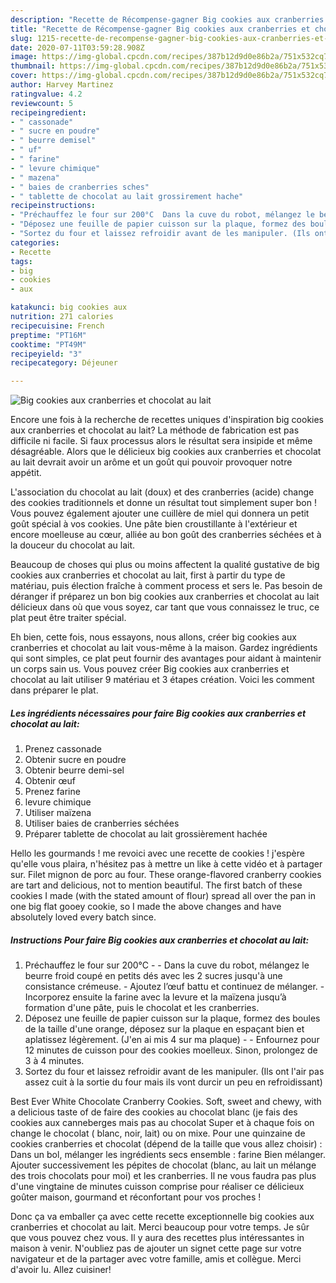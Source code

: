 ```yaml
---
description: "Recette de Récompense-gagner Big cookies aux cranberries et chocolat au lait"
title: "Recette de Récompense-gagner Big cookies aux cranberries et chocolat au lait"
slug: 1215-recette-de-recompense-gagner-big-cookies-aux-cranberries-et-chocolat-au-lait
date: 2020-07-11T03:59:28.908Z
image: https://img-global.cpcdn.com/recipes/387b12d9d0e86b2a/751x532cq70/big-cookies-aux-cranberries-et-chocolat-au-lait-photo-principale-de-la-recette.jpg
thumbnail: https://img-global.cpcdn.com/recipes/387b12d9d0e86b2a/751x532cq70/big-cookies-aux-cranberries-et-chocolat-au-lait-photo-principale-de-la-recette.jpg
cover: https://img-global.cpcdn.com/recipes/387b12d9d0e86b2a/751x532cq70/big-cookies-aux-cranberries-et-chocolat-au-lait-photo-principale-de-la-recette.jpg
author: Harvey Martinez
ratingvalue: 4.2
reviewcount: 5
recipeingredient:
- " cassonade"
- " sucre en poudre"
- " beurre demisel"
- " uf"
- " farine"
- " levure chimique"
- " mazena"
- " baies de cranberries sches"
- " tablette de chocolat au lait grossirement hache"
recipeinstructions:
- "Préchauffez le four sur 200°C  Dans la cuve du robot, mélangez le beurre froid coupé en petits dés avec les 2 sucres jusqu&#39;à une consistance crémeuse. Ajoutez l’œuf battu et continuez de mélanger. Incorporez ensuite la farine avec la levure et la maïzena jusqu’à formation d&#39;une pâte, puis le chocolat et les cranberries."
- "Déposez une feuille de papier cuisson sur la plaque, formez des boules de la taille d&#39;une orange, déposez sur la plaque en espaçant bien et aplatissez légèrement. (J&#39;en ai mis 4 sur ma plaque)  Enfournez pour 12 minutes de cuisson pour des cookies moelleux. Sinon, prolongez de 3 à 4 minutes."
- "Sortez du four et laissez refroidir avant de les manipuler. (Ils ont l&#39;air pas assez cuit à la sortie du four mais ils vont durcir un peu en refroidissant)"
categories:
- Recette
tags:
- big
- cookies
- aux

katakunci: big cookies aux 
nutrition: 271 calories
recipecuisine: French
preptime: "PT16M"
cooktime: "PT49M"
recipeyield: "3"
recipecategory: Déjeuner

---
```



![Big cookies aux cranberries et chocolat au lait](https://img-global.cpcdn.com/recipes/387b12d9d0e86b2a/751x532cq70/big-cookies-aux-cranberries-et-chocolat-au-lait-photo-principale-de-la-recette.jpg)

Encore une fois à la recherche de recettes uniques d'inspiration big cookies aux cranberries et chocolat au lait? La méthode de fabrication est pas difficile ni facile. Si faux processus alors le résultat sera insipide et même désagréable. Alors que le délicieux big cookies aux cranberries et chocolat au lait devrait avoir un arôme et un goût qui pouvoir provoquer notre appétit.

L&#39;association du chocolat au lait (doux) et des cranberries (acide) change des cookies traditionnels et donne un résultat tout simplement super bon ! Vous pouvez également ajouter une cuillère de miel qui donnera un petit goût spécial à vos cookies. Une pâte bien croustillante à l&#39;extérieur et encore moelleuse au cœur, alliée au bon goût des cranberries séchées et à la douceur du chocolat au lait.

Beaucoup de choses qui plus ou moins affectent la qualité gustative de big cookies aux cranberries et chocolat au lait, first à partir du type de matériau, puis élection fraîche à comment process et sers le. Pas besoin de déranger if préparez un bon big cookies aux cranberries et chocolat au lait délicieux dans où que vous soyez, car tant que vous connaissez le truc, ce plat peut être traiter spécial.


Eh bien, cette fois, nous essayons, nous allons, créer big cookies aux cranberries et chocolat au lait vous-même à la maison. Gardez ingrédients qui sont simples, ce plat peut fournir des avantages pour aidant à maintenir un corps sain us. Vous pouvez créer Big cookies aux cranberries et chocolat au lait utiliser 9 matériau et 3 étapes création. Voici les comment dans préparer le plat.

<!--inarticleads1-->

##### Les ingrédients nécessaires pour faire Big cookies aux cranberries et chocolat au lait:

1. Prenez  cassonade
1. Obtenir  sucre en poudre
1. Obtenir  beurre demi-sel
1. Obtenir  œuf
1. Prenez  farine
1.   levure chimique
1. Utiliser  maïzena
1. Utiliser  baies de cranberries séchées
1. Préparer  tablette de chocolat au lait grossièrement hachée


Hello les gourmands ! me revoici avec une recette de cookies ! j&#39;espère qu&#39;elle vous plaira, n&#39;hésitez pas à mettre un like à cette vidéo et à partager sur. Filet mignon de porc au four. These orange-flavored cranberry cookies are tart and delicious, not to mention beautiful. The first batch of these cookies I made (with the stated amount of flour) spread all over the pan in one big flat gooey cookie, so I made the above changes and have absolutely loved every batch since. 

<!--inarticleads2-->

##### Instructions Pour faire Big cookies aux cranberries et chocolat au lait:

1. Préchauffez le four sur 200°C -  - Dans la cuve du robot, mélangez le beurre froid coupé en petits dés avec les 2 sucres jusqu&#39;à une consistance crémeuse. - Ajoutez l’œuf battu et continuez de mélanger. - Incorporez ensuite la farine avec la levure et la maïzena jusqu’à formation d&#39;une pâte, puis le chocolat et les cranberries.
1. Déposez une feuille de papier cuisson sur la plaque, formez des boules de la taille d&#39;une orange, déposez sur la plaque en espaçant bien et aplatissez légèrement. (J&#39;en ai mis 4 sur ma plaque) -  - Enfournez pour 12 minutes de cuisson pour des cookies moelleux. Sinon, prolongez de 3 à 4 minutes.
1. Sortez du four et laissez refroidir avant de les manipuler. (Ils ont l&#39;air pas assez cuit à la sortie du four mais ils vont durcir un peu en refroidissant)


Best Ever White Chocolate Cranberry Cookies. Soft, sweet and chewy, with a delicious taste of de faire des cookies au chocolat blanc (je fais des cookies aux canneberges mais pas au chocolat Super et à chaque fois on change le chocolat ( blanc, noir, lait) ou on mixe. Pour une quinzaine de cookies cranberries et chocolat (dépend de la taille que vous allez choisir) : Dans un bol, mélanger les ingrédients secs ensemble : farine Bien mélanger. Ajouter successivement les pépites de chocolat (blanc, au lait un mélange des trois chocolats pour moi) et les cranberries. Il ne vous faudra pas plus d&#39;une vingtaine de minutes cuisson comprise pour réaliser ce délicieux goûter maison, gourmand et réconfortant pour vos proches ! 


Donc ça va emballer ça avec cette recette exceptionnelle big cookies aux cranberries et chocolat au lait. Merci beaucoup pour votre temps. Je sûr que vous pouvez chez vous. Il y aura des recettes plus  intéressantes in maison à venir. N'oubliez pas de ajouter un signet cette page sur votre navigateur et de la partager avec votre famille, amis et collègue. Merci d'avoir lu. Allez cuisiner!
